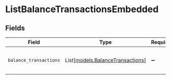 # ListBalanceTransactionsEmbedded


## Fields

| Field                                                                | Type                                                                 | Required                                                             | Description                                                          |
| -------------------------------------------------------------------- | -------------------------------------------------------------------- | -------------------------------------------------------------------- | -------------------------------------------------------------------- |
| `balance_transactions`                                               | List[[models.BalanceTransactions](../models/balancetransactions.md)] | :heavy_minus_sign:                                                   | An array of balance transaction objects.                             |